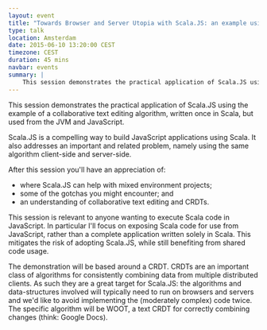 ```yaml
---
layout: event
title: "Towards Browser and Server Utopia with Scala.JS: an example using CRDTs"
type: talk
location: Amsterdam
date: 2015-06-10 13:20:00 CEST
timezone: CEST
duration: 45 mins
navbar: events
summary: |
    This session demonstrates the practical application of Scala.JS using the example of a collaborative text editing algorithm, written once in Scala, but used from the JVM and JavaScript.
---
```

This session demonstrates the practical application of Scala.JS using the example of a collaborative text editing algorithm, written once in Scala, but used from the JVM and JavaScript.

Scala.JS is a compelling way to build JavaScript applications using Scala. It also addresses an important and related problem, namely using the same algorithm client-side and server-side.

After this session you'll have an appreciation of:

- where Scala.JS can help with mixed environment projects;
- some of the gotchas you might encounter; and
- an understanding of collaborative text editing and CRDTs.

This session is relevant to anyone wanting to execute Scala code in JavaScript. In particular I'll focus on exposing Scala code for use from JavaScript, rather than a complete application written solely in Scala. This mitigates the risk of adopting Scala.JS, while still benefiting from shared code usage.

The demonstration will be based around a CRDT. CRDTs are an important class of algorithms for consistently combining data from multiple distributed clients. As such they are a great target for Scala.JS: the algorithms and data-structures involved will typically need to run on browsers and servers and we'd like to avoid implementing the (moderately complex) code twice. The specific algorithm will be WOOT, a text CRDT for correctly combining changes (think: Google Docs).
